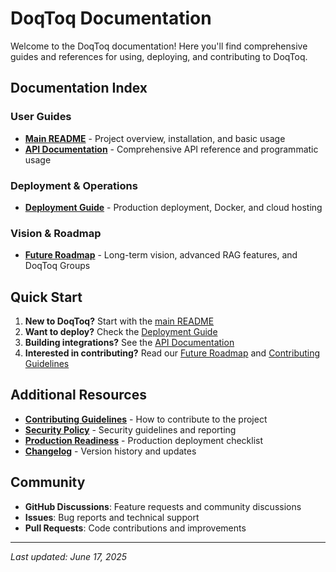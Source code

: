 # DoqToq Documentation

Welcome to the DoqToq documentation! Here you'll find comprehensive guides and references for using, deploying, and contributing to DoqToq.

## Documentation Index

### User Guides
- **[Main README](../README.md)** - Project overview, installation, and basic usage
- **[API Documentation](API.md)** - Comprehensive API reference and programmatic usage

### Deployment & Operations
- **[Deployment Guide](DEPLOYMENT.md)** - Production deployment, Docker, and cloud hosting

### Vision & Roadmap
- **[Future Roadmap](FUTURE_ROADMAP.md)** - Long-term vision, advanced RAG features, and DoqToq Groups

## Quick Start

1. **New to DoqToq?** Start with the [main README](../README.md)
2. **Want to deploy?** Check the [Deployment Guide](DEPLOYMENT.md)
3. **Building integrations?** See the [API Documentation](API.md)
4. **Interested in contributing?** Read our [Future Roadmap](FUTURE_ROADMAP.md) and [Contributing Guidelines](../CONTRIBUTING.md)

## Additional Resources

- **[Contributing Guidelines](../CONTRIBUTING.md)** - How to contribute to the project
- **[Security Policy](../SECURITY.md)** - Security guidelines and reporting
- **[Production Readiness](../PRODUCTION_READINESS.md)** - Production deployment checklist
- **[Changelog](../CHANGELOG.md)** - Version history and updates

## Community

- **GitHub Discussions**: Feature requests and community discussions
- **Issues**: Bug reports and technical support
- **Pull Requests**: Code contributions and improvements

---
*Last updated: June 17, 2025*
